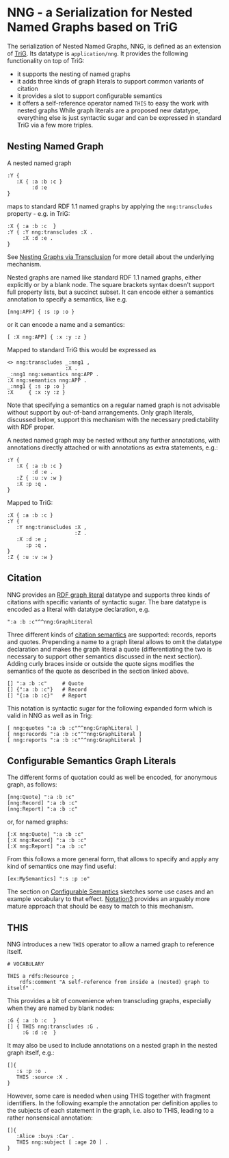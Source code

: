 # NNG - a Serialization for Nested Named Graphs based on TriG

The serialization of Nested Named Graphs, NNG, is defined as an extension of [TriG](https://www.w3.org/TR/trig/). Its datatype is `application/nng`. It provides the following functionality on top of TriG:
- it supports the nesting of named graphs
- it adds three kinds of graph literals to support common variants of citation
- it provides a slot to support configurable semantics
- it offers a self-reference operator named `THIS` to easy the work with nested graphs
While graph literals are a proposed new datatype, everything else is just syntactic sugar and can be expressed in standard TriG via a few more triples.


## Nesting Named Graph

A nested named graph 
```turtle
:Y { 
   :X { :a :b :c } 
        :d :e 
}
```
maps to standard RDF 1.1 named graphs by applying the `nng:transcludes` property - e.g. in TriG:
```turtle
:X { :a :b :c  }
:Y { :Y nng:transcludes :X .
     :X :d :e .
}
```
See [Nesting Graphs via Transclusion](transclusion.md) for more detail about the underlying mechanism.

Nested graphs are named like standard RDF 1.1 named graphs, either explicitly or by a blank node. The square brackets syntax doesn't support full property lists, but a succinct subset. It can encode either a semantics annotation to specify a semantics, like e.g.
```turtle
[nng:APP] { :s :p :o }
```
or it can encode a name and a semantics:
```turtle
[ :X nng:APP] { :x :y :z }
```
Mapped to standard TriG this would be expressed as

```turtle
<> nng:transcludes _:nng1 ,
                   :X .
_:nng1 nng:semantics nng:APP .
:X nng:semantics nng:APP .
_:nng1 { :s :p :o }
:X     { :x :y :z }
```
Note that specifying a semantics on a regular named graph is not advisable without support by out-of-band arrangements. Only graph literals, discussed below, support this mechanism with the necessary predictability with RDF proper.


A nested named graph may be nested without any further annotations, with annotations directly attached or with annotations as extra statements, e.g.:
```turtle
:Y { 
   :X { :a :b :c } 
        :d :e .
   :Z { :u :v :w }
   :X :p :q .
}
```
Mapped to TriG:
```turtle
:X { :a :b :c }
:Y { 
   :Y nng:transcludes :X , 
                      :Z .
   :X :d :e ;
      :p :q .
}
:Z { :u :v :w }
```



## Citation

NNG provides an [RDF graph literal](graphLiterals.md) datatype and supports three kinds of citations with specific variants of syntactic sugar. The bare datatype is encoded as a literal with datatype declaration, e.g. 
```turtle
":a :b :c"^^nng:GraphLiteral
```
Three different kinds of [citation semantics](citationSemantics.md) are supported: records, reports and quotes. Prepending a name to a graph literal allows to omit the datatype declaration and makes the graph literal a quote (differentiating the two is necessary to support other semantics discussed in the next section). Adding curly braces inside or outside the quote signs modifies the semantics of the quote as described in the section linked above.
```turtle
[] ":a :b :c"     # Quote
[] {":a :b :c"}   # Record
[] "{:a :b :c}"   # Report
```
This notation is syntactic sugar for the following expanded form which is valid in NNG as well as in Trig:
```turtle
[ nng:quotes ":a :b :c"^^nng:GraphLiteral ]
[ nng:records ":a :b :c"^^nng:GraphLiteral ]
[ nng:reports ":a :b :c"^^nng:GraphLiteral ]
```



## Configurable Semantics Graph Literals

The different forms of quotation could as well be encoded, for anonymous graph, as follows:
```turtle
[nng:Quote] ":a :b :c"   
[nng:Record] ":a :b :c"
[nng:Report] ":a :b :c"
```
or, for named graphs: 
```turtle
[:X nng:Quote] ":a :b :c"   
[:X nng:Record] ":a :b :c"
[:X nng:Report] ":a :b :c"
```
From this follows a more general form, that allows to specify and apply any kind of semantics one may find useful:
```turtle
[ex:MySemantics] ":s :p :o"
```
The section on [Configurable Semantics](configSemantics.md) sketches some use cases and an example vocabulary to that effect. [Notation3](https://w3c.github.io/N3/spec/) provides an arguably more mature approach that should be easy to match to this mechanism.



## THIS

NNG introduces a new `THIS` operator to allow a named graph to reference itself.
```turtle
# VOCABULARY

THIS a rdfs:Resource ;
    rdfs:comment "A self-reference from inside a (nested) graph to itself" .
```
This provides a bit of convenience when transcluding graphs, especially when they are named by blank nodes:
```turtle
:G { :a :b :c  }
[] { THIS nng:transcludes :G .
     :G :d :e  }
```
It may also be used to include annotations on a nested graph in the nested graph itself, e.g.:
```turtle
[]{ 
   :s :p :o .
   THIS :source :X .
}
```
However, some care is needed when using THIS together with fragment identifiers. In the following example the annotation per definition applies to the subjects of each statement in the graph, i.e. also to THIS, leading to a rather nonsensical annotation:

```turtle
[]{ 
   :Alice :buys :Car .
   THIS nng:subject [ :age 20 ] .
}
```
